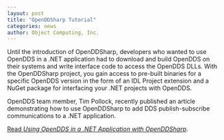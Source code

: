 ```yaml
---
layout: post
title: "OpenDDSharp Tutorial"
categories: news
author: Object Computing, Inc.
---
```


Until the introduction of OpenDDSharp, developers who wanted to use OpenDDS in a .NET application had to download and build OpenDDS on their systems and write interface code to access the OpenDDS DLLs. With the OpenDDSharp project, you gain access to pre-built binaries for a specific OpenDDS version in the form of an IDL Project extension and a NuGet package for interfacing your .NET projects with OpenDDS. 

OpenDDS team member, Tim Pollock, recently published an article demonstrating how to use OpenDDSharp to add DDS publish-subscribe communications to a .NET application. 

[Read *Using OpenDDS in a .NET Application with OpenDDSharp*](https://objectcomputing.com/resources/publications/sett/october-2020-opendds-in-a-net-application-with-openddsharp).
